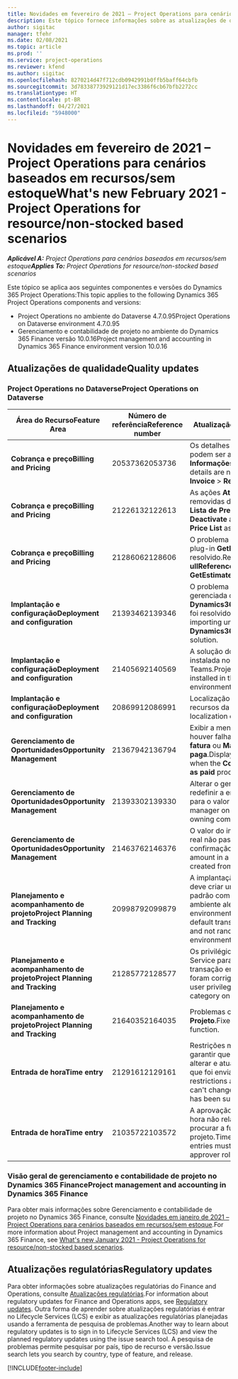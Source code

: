```yaml
---
title: Novidades em fevereiro de 2021 – Project Operations para cenários baseados em recursos/sem estoque
description: Este tópico fornece informações sobre as atualizações de qualidade disponíveis na versão de fevereiro de 2021 do Project Operations para cenários baseados em recursos/sem estoque.
author: sigitac
manager: tfehr
ms.date: 02/08/2021
ms.topic: article
ms.prod: ''
ms.service: project-operations
ms.reviewer: kfend
ms.author: sigitac
ms.openlocfilehash: 8270214d47f712cdb0942991b0ffb5baff64cbfb
ms.sourcegitcommit: 3d78338773929121d17ec3386f6cb67bfb2272cc
ms.translationtype: HT
ms.contentlocale: pt-BR
ms.lasthandoff: 04/27/2021
ms.locfileid: "5948000"
---
```

# <a name="whats-new-february-2021---project-operations-for-resourcenon-stocked-based-scenarios"></a><span data-ttu-id="e46eb-103">Novidades em fevereiro de 2021 – Project Operations para cenários baseados em recursos/sem estoque</span><span class="sxs-lookup"><span data-stu-id="e46eb-103">What's new February 2021 - Project Operations for resource/non-stocked based scenarios</span></span>

<span data-ttu-id="e46eb-104">_**Aplicável A:** Project Operations para cenários baseados em recursos/sem estoque_</span><span class="sxs-lookup"><span data-stu-id="e46eb-104">_**Applies To:** Project Operations for resource/non-stocked based scenarios_</span></span>

<span data-ttu-id="e46eb-105">Este tópico se aplica aos seguintes componentes e versões do Dynamics 365 Project Operations:</span><span class="sxs-lookup"><span data-stu-id="e46eb-105">This topic applies to the following Dynamics 365 Project Operations components and versions:</span></span>

- <span data-ttu-id="e46eb-106">Project Operations no ambiente do Dataverse 4.7.0.95</span><span class="sxs-lookup"><span data-stu-id="e46eb-106">Project Operations on Dataverse environment 4.7.0.95</span></span>
- <span data-ttu-id="e46eb-107">Gerenciamento e contabilidade de projeto no ambiente do Dynamics 365 Finance versão 10.0.16</span><span class="sxs-lookup"><span data-stu-id="e46eb-107">Project management and accounting in Dynamics 365 Finance environment version 10.0.16</span></span> 

## <a name="quality-updates"></a><span data-ttu-id="e46eb-108">Atualizações de qualidade</span><span class="sxs-lookup"><span data-stu-id="e46eb-108">Quality updates</span></span>

### <a name="project-operations-on-dataverse"></a><span data-ttu-id="e46eb-109">Project Operations no Dataverse</span><span class="sxs-lookup"><span data-stu-id="e46eb-109">Project Operations on Dataverse</span></span>

| <span data-ttu-id="e46eb-110">**Área do Recurso**</span><span class="sxs-lookup"><span data-stu-id="e46eb-110">**Feature Area**</span></span> | <span data-ttu-id="e46eb-111">**Número de referência**</span><span class="sxs-lookup"><span data-stu-id="e46eb-111">**Reference number**</span></span> | <span data-ttu-id="e46eb-112">**Atualização de qualidade**</span><span class="sxs-lookup"><span data-stu-id="e46eb-112">**Quality update**</span></span> |
| --- | --- | --- |
| <span data-ttu-id="e46eb-113">**Cobrança e preço**</span><span class="sxs-lookup"><span data-stu-id="e46eb-113">**Billing and Pricing**</span></span> | <span data-ttu-id="e46eb-114">2053736</span><span class="sxs-lookup"><span data-stu-id="e46eb-114">2053736</span></span> | <span data-ttu-id="e46eb-115">Os detalhes da linha da fatura agora podem ser acessados em **Fatura** > **Informações relacionadas**.</span><span class="sxs-lookup"><span data-stu-id="e46eb-115">Invoice line details are now accessible by going to **Invoice** > **Related information**.</span></span> |
| <span data-ttu-id="e46eb-116">**Cobrança e preço**</span><span class="sxs-lookup"><span data-stu-id="e46eb-116">**Billing and Pricing**</span></span> | <span data-ttu-id="e46eb-117">2122613</span><span class="sxs-lookup"><span data-stu-id="e46eb-117">2122613</span></span> | <span data-ttu-id="e46eb-118">As ações **Ativar** e **Desativar** foram removidas das entidades de associação **Lista de Preços**.</span><span class="sxs-lookup"><span data-stu-id="e46eb-118">The **Activate** and **Deactivate** actions were removed from the **Price List** association entities.</span></span> |
| <span data-ttu-id="e46eb-119">**Cobrança e preço**</span><span class="sxs-lookup"><span data-stu-id="e46eb-119">**Billing and Pricing**</span></span> | <span data-ttu-id="e46eb-120">2128606</span><span class="sxs-lookup"><span data-stu-id="e46eb-120">2128606</span></span> | <span data-ttu-id="e46eb-121">O problema no **ullReferenceException** no plug-in **GetEstimatesForProject** foi resolvido.</span><span class="sxs-lookup"><span data-stu-id="e46eb-121">Resolved the issue with **ullReferenceException** in the **GetEstimatesForProject** plug-in.</span></span> |
| <span data-ttu-id="e46eb-122">**Implantação e configuração**</span><span class="sxs-lookup"><span data-stu-id="e46eb-122">**Deployment and configuration**</span></span> | <span data-ttu-id="e46eb-123">2139346</span><span class="sxs-lookup"><span data-stu-id="e46eb-123">2139346</span></span> | <span data-ttu-id="e46eb-124">O problema com a importação não gerenciada da solução **Dynamics365ProjectOperationsDualWrite** foi resolvido.</span><span class="sxs-lookup"><span data-stu-id="e46eb-124">Resolved the issue with importing unmanaged **Dynamics365ProjectOperationsDualWrite** solution.</span></span> |
| <span data-ttu-id="e46eb-125">**Implantação e configuração**</span><span class="sxs-lookup"><span data-stu-id="e46eb-125">**Deployment and configuration**</span></span> | <span data-ttu-id="e46eb-126">2140569</span><span class="sxs-lookup"><span data-stu-id="e46eb-126">2140569</span></span> | <span data-ttu-id="e46eb-127">A solução do projeto não deve estar instalada nos ambientes do Dataverse Teams.</span><span class="sxs-lookup"><span data-stu-id="e46eb-127">Project solution must not be installed in the Dataverse Teams environments.</span></span> |
| <span data-ttu-id="e46eb-128">**Implantação e configuração**</span><span class="sxs-lookup"><span data-stu-id="e46eb-128">**Deployment and configuration**</span></span> | <span data-ttu-id="e46eb-129">2086991</span><span class="sxs-lookup"><span data-stu-id="e46eb-129">2086991</span></span> | <span data-ttu-id="e46eb-130">Localização de personalização restrita de recursos da web.</span><span class="sxs-lookup"><span data-stu-id="e46eb-130">Restricted customizing localization of web resources.</span></span> |
| <span data-ttu-id="e46eb-131">**Gerenciamento de Oportunidades**</span><span class="sxs-lookup"><span data-stu-id="e46eb-131">**Opportunity Management**</span></span> | <span data-ttu-id="e46eb-132">2136794</span><span class="sxs-lookup"><span data-stu-id="e46eb-132">2136794</span></span> | <span data-ttu-id="e46eb-133">Exibir a mensagem de erro correta se houver falha nos processos **Confirmar fatura** ou **Marcar fatura como paga**.</span><span class="sxs-lookup"><span data-stu-id="e46eb-133">Display the correct error message when the **Confirm invoice** or **Mark invoice as paid** processes fail.</span></span> |
| <span data-ttu-id="e46eb-134">**Gerenciamento de Oportunidades**</span><span class="sxs-lookup"><span data-stu-id="e46eb-134">**Opportunity Management**</span></span> | <span data-ttu-id="e46eb-135">2139330</span><span class="sxs-lookup"><span data-stu-id="e46eb-135">2139330</span></span> | <span data-ttu-id="e46eb-136">Alterar o gerente de Projeto não deve redefinir a empresa proprietária de volta para o valor padrão.</span><span class="sxs-lookup"><span data-stu-id="e46eb-136">Changing the Project manager on a project must not reset the owning company back to the default value.</span></span> |
| <span data-ttu-id="e46eb-137">**Gerenciamento de Oportunidades**</span><span class="sxs-lookup"><span data-stu-id="e46eb-137">**Opportunity Management**</span></span> | <span data-ttu-id="e46eb-138">2146376</span><span class="sxs-lookup"><span data-stu-id="e46eb-138">2146376</span></span> | <span data-ttu-id="e46eb-139">O valor do imposto corrigido em um dado real não passível de cobrança é criado na confirmação da fatura.</span><span class="sxs-lookup"><span data-stu-id="e46eb-139">Corrected tax amount in a non-chargeable actual is created from invoice confirmation.</span></span> |
| <span data-ttu-id="e46eb-140">**Planejamento e acompanhamento de projeto**</span><span class="sxs-lookup"><span data-stu-id="e46eb-140">**Project Planning and Tracking**</span></span> | <span data-ttu-id="e46eb-141">2099879</span><span class="sxs-lookup"><span data-stu-id="e46eb-141">2099879</span></span> | <span data-ttu-id="e46eb-142">A implantação do ambiente do Dataverse deve criar uma categoria de transação padrão com ID estático e não gerar um por ambiente aleatoriamente.</span><span class="sxs-lookup"><span data-stu-id="e46eb-142">The Dataverse environment deployment must create a default transaction category with a static ID and not randomly generate one per environment.</span></span> |
| <span data-ttu-id="e46eb-143">**Planejamento e acompanhamento de projeto**</span><span class="sxs-lookup"><span data-stu-id="e46eb-143">**Project Planning and Tracking**</span></span> | <span data-ttu-id="e46eb-144">2128577</span><span class="sxs-lookup"><span data-stu-id="e46eb-144">2128577</span></span> | <span data-ttu-id="e46eb-145">Os privilégios de usuário do Project Service para atualizar a categoria de transação em uma atribuição de recurso foram corrigidos.</span><span class="sxs-lookup"><span data-stu-id="e46eb-145">Fixed the Project service user privileges to update the transaction category on a resource assignment.</span></span> |
| <span data-ttu-id="e46eb-146">**Planejamento e acompanhamento de projeto**</span><span class="sxs-lookup"><span data-stu-id="e46eb-146">**Project Planning and Tracking**</span></span> | <span data-ttu-id="e46eb-147">2164035</span><span class="sxs-lookup"><span data-stu-id="e46eb-147">2164035</span></span> | <span data-ttu-id="e46eb-148">Problemas corrigidos com a função **Copiar Projeto**.</span><span class="sxs-lookup"><span data-stu-id="e46eb-148">Fixed issues with the **Copy Project** function.</span></span> |
| <span data-ttu-id="e46eb-149">**Entrada de hora**</span><span class="sxs-lookup"><span data-stu-id="e46eb-149">**Time entry**</span></span> | <span data-ttu-id="e46eb-150">2129161</span><span class="sxs-lookup"><span data-stu-id="e46eb-150">2129161</span></span> | <span data-ttu-id="e46eb-151">Restrições mais rígidas são aplicadas para garantir que os usuários não possam alterar e atualizar uma entrada de tempo que foi enviada ou aprovada.</span><span class="sxs-lookup"><span data-stu-id="e46eb-151">Tighter restrictions are applied to ensure users can't change and update a time entry that has been submitted or approved.</span></span> |
| <span data-ttu-id="e46eb-152">**Entrada de hora**</span><span class="sxs-lookup"><span data-stu-id="e46eb-152">**Time entry**</span></span> | <span data-ttu-id="e46eb-153">2103572</span><span class="sxs-lookup"><span data-stu-id="e46eb-153">2103572</span></span> | <span data-ttu-id="e46eb-154">A aprovação de tempo para entradas de hora não relacionadas ao projeto não deve procurar a função de aprovador do projeto.</span><span class="sxs-lookup"><span data-stu-id="e46eb-154">Time approval for non-project time entries must not be looking for project approver role.</span></span> |

### <a name="project-management-and-accounting-in-dynamics-365-finance"></a><span data-ttu-id="e46eb-155">Visão geral de gerenciamento e contabilidade de projeto no Dynamics 365 Finance</span><span class="sxs-lookup"><span data-stu-id="e46eb-155">Project management and accounting in Dynamics 365 Finance</span></span> 

<span data-ttu-id="e46eb-156">Para obter mais informações sobre Gerenciamento e contabilidade de projeto no Dynamics 365 Finance, consulte [Novidades em janeiro de 2021 – Project Operations para cenários baseados em recursos/sem estoque](whats-new-jan-2021-resource-based.md).</span><span class="sxs-lookup"><span data-stu-id="e46eb-156">For more information about Project management and accounting in Dynamics 365 Finance, see [What's new January 2021 - Project Operations for resource/non-stocked based scenarios](whats-new-jan-2021-resource-based.md).</span></span>


## <a name="regulatory-updates"></a><span data-ttu-id="e46eb-157">Atualizações regulatórias</span><span class="sxs-lookup"><span data-stu-id="e46eb-157">Regulatory updates</span></span>

<span data-ttu-id="e46eb-158">Para obter informações sobre atualizações regulatórias do Finance and Operations, consulte [Atualizações regulatórias](/dynamics365/finance/localizations/regulatory-updates).</span><span class="sxs-lookup"><span data-stu-id="e46eb-158">For information about regulatory updates for Finance and Operations apps, see [Regulatory updates](/dynamics365/finance/localizations/regulatory-updates).</span></span> <span data-ttu-id="e46eb-159">Outra forma de aprender sobre atualizações regulatórias é entrar no Lifecycle Services (LCS) e exibir as atualizações regulatórias planejadas usando a ferramenta de pesquisa de problemas.</span><span class="sxs-lookup"><span data-stu-id="e46eb-159">Another way to learn about regulatory updates is to sign in to Lifecycle Services (LCS) and view the planned regulatory updates using the issue search tool.</span></span> <span data-ttu-id="e46eb-160">A pesquisa de problemas permite pesquisar por país, tipo de recurso e versão.</span><span class="sxs-lookup"><span data-stu-id="e46eb-160">Issue search lets you search by country, type of feature, and release.</span></span>


[!INCLUDE[footer-include](../includes/footer-banner.md)]